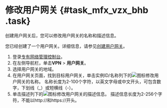# 修改用户网关 {#task_mfx_vzx_bhb .task}

创建用户网关后，您可以修改用户网关的名称和描述信息。

您已经创建了一个用户网关。详细信息，请参见[创建用户网关](intl.zh-CN/用户指南/管理用户网关/创建用户网关.md#)。

1.   登录[专有网络管理控制台](https://vpcnext.console.aliyun.com/nat/)。 
2.  在左侧导航栏，单击**VPN** \> **用户网关**。
3.   选择用户网关的地域。 
4.   在用户网关页面，找到目标用户网关，单击实例ID/名称列下的![](http://static-aliyun-doc.oss-cn-hangzhou.aliyuncs.com/assets/img/136901/156151617040843_zh-CN.png)图标修改用户网关的名称。 名称长度为2-100个字符，以英文字母或中文开头，可包含数字，下划线（\_）或短横线（-）。
5.   单击描述列下的![](http://static-aliyun-doc.oss-cn-hangzhou.aliyuncs.com/assets/img/136901/156151617040843_zh-CN.png)图标修改用户网关的描述信息。 描述信息长度为2-256个字符，不能以http://和https://开头。

